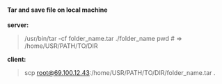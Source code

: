 #### Tar and save file on local machine

**server:**

> /usr/bin/tar -cf folder_name.tar ./folder_name
> pwd # => /home/USR/PATH/TO/DIR

**client:**

> scp root@69.100.12.43:/home/USR/PATH/TO/DIR/folder_name.tar .

